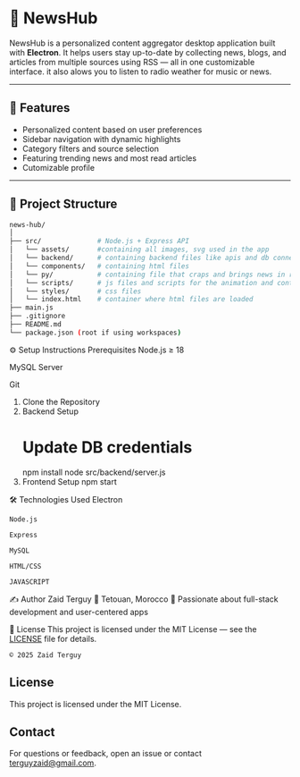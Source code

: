 # 📰 NewsHub

NewsHub is a personalized content aggregator desktop application built with **Electron**. It helps users stay up-to-date by collecting news, blogs, and articles from multiple sources using RSS — all in one customizable interface.
it also alows you to listen to radio weather for music or news.

---

## 🚀 Features

- Personalized content based on user preferences
- Sidebar navigation with dynamic highlights
- Category filters and source selection
- Featuring trending news and most read articles
- Cutomizable profile

---

## 📁 Project Structure

```bash
news-hub/
│
├── src/              # Node.js + Express API
│   └── assets/       #containing all images, svg used in the app
│   └── backend/      # containing backend files like apis and db connection file
│   └── components/   # containing html files
│   └── py/           # containing file that craps and brings news in rss and saves them
│   └── scripts/      # js files and scripts for the animation and content loading
│   └── styles/       # css files
│   └── index.html    # container where html files are loaded
├── main.js
├── .gitignore
├── README.md
└── package.json (root if using workspaces)
```

⚙️ Setup Instructions
Prerequisites
Node.js ≥ 18

MySQL Server

Git

1. Clone the Repository
2. Backend Setup
    # Update DB credentials
    npm install
    node src/backend/server.js
3. Frontend Setup
    npm start

🛠 Technologies Used
    Electron

    Node.js

    Express

    MySQL

    HTML/CSS

    JAVASCRIPT

✍️ Author
    Zaid Terguy
    📍 Tetouan, Morocco
    🚀 Passionate about full-stack development and user-centered apps

📄 License
    This project is licensed under the MIT License — see the [LICENSE](./LICENSE) file for details.

    © 2025 Zaid Terguy

## License

This project is licensed under the MIT License.

## Contact

For questions or feedback, open an issue or contact terguyzaid@gmail.com.
